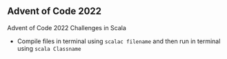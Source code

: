 ## Advent of Code 2022

Advent of Code 2022 Challenges in Scala
- Compile files in terminal using `scalac filename` and then run in terminal using `scala Classname`